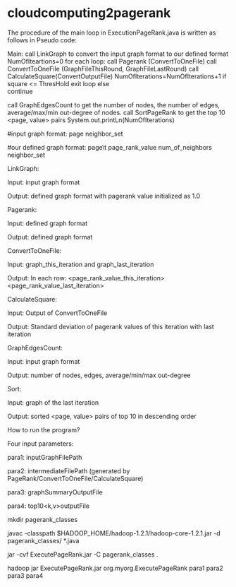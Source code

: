 # cloudcomputing2pagerank
The procedure of the main loop in ExecutionPageRank.java is written as follows in Pseudo code:

Main:
call LinkGraph to convert the input graph format to our defined format
NumOfIteartions=0
for each loop:
  call Pagerank (ConvertToOneFile)
  call ConvertToOneFile (GraphFileThisRound, GraphFileLastRound)
  call CalculateSquare(ConvertOutputFile)
  NumOfIterations=NumOfIterations+1
  if square <= ThresHold
  exit loop
  else    
  continue

call GraphEdgesCount to get the number of nodes, the number of edges, average/max/min out-degree of nodes.
call SortPageRank to get the top 10 <page, value> pairs
System.out.printLn(NumOfIterations)



#input graph format: 
page neighbor_set

#our defined graph format:
page\t page_rank_value num_of_neighbors neighbor_set


LinkGraph:

Input: input graph format

Output: defined graph format with pagerank value initialized as 1.0

Pagerank: 

Input: defined graph format

Output: defined graph format

ConvertToOneFile:

Input: graph_this_iteration and graph_last_iteration

Output: In each row: <page> <page_rank_value_this_iteration> <page_rank_value_last_iteration>

CalculateSquare:

Input: Output of ConvertToOneFile

Output: Standard deviation of pagerank values of this iteration with last iteration

GraphEdgesCount:

Input: input graph format

Output: number of nodes, edges, average/min/max out-degree

Sort: 

Input: graph of the last iteration

Output: sorted <page, value> pairs of top 10 in descending order


How to run the program?

Four input parameters:

para1: inputGraphFilePath

para2: intermediateFilePath (generated by PageRank/ConvertToOneFile/CalculateSquare)

para3: graphSummaryOutputFile

para4: top10<k,v>outputFile

mkdir pagerank_classes

javac -classpath $HADOOP_HOME/hadoop-1.2.1/hadoop-core-1.2.1.jar -d pagerank_classes/ *.java

jar -cvf ExecutePageRank.jar -C pagerank_classes .

hadoop jar ExecutePageRank.jar org.myorg.ExecutePageRank para1 para2 para3 para4
